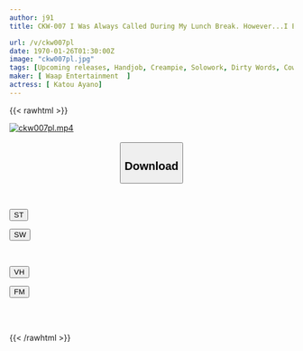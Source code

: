 ```yaml
---
author: j91
title: CKW-007 I Was Always Called During My Lunch Break. However...I Ejaculated After 9 Hours. Moreover, He Blamed Her Immediately After That. And In The End, Rapid-fire Sex Ayano Kato

url: /v/ckw007pl
date: 1970-01-26T01:30:00Z
image: "ckw007pl.jpg"
tags: [Upcoming releases, Handjob, Creampie, Solowork, Dirty Words, Cowgirl, Slut, Lingerie, Mature Woman, Facesitting, Submissive Men, Huge Butt	]
maker: [ Waap Entertainment  ]
actress: [ Katou Ayano]
---
```



{{< rawhtml >}}

<div class="video" data-videoid="pending_link.html">
    <a href="javascript:;">
        <img src="/v/ckw007pl/ckw007pl.jpg" width="WIDTH" height="HEIGHT" alt="ckw007pl.mp4" loading="lazy">
    </a>
</div>

<script type="text/javascript" src="https://j91.asia/asset/on-demand-pend.js"></script>

<br>
  <link rel="stylesheet" href="https://j91.asia/asset/bs5.css">
  
  <center>
  <button class="btn btn-primary" type="button" data-bs-toggle="collapse" data-bs-target=".multi-collapse" aria-expanded="false" aria-controls="multiCollapseExample1 multiCollapseExample2"><h2>Download</h2></button></center>
</p>
<div class="row">
  <div class="col">
    <div class="collapse multi-collapse" id="multiCollapseExample1">
      <div class="card card-body">
	      	      <br>
<div class="buttons">  
<p><a href="https://j91.asia/pending_link.html" target="_blank"><button class="btn-hover color-3"><i class="fa fa-download"></i> ST</button></a></p>
<p><a href="https://j91.asia/pending_link.html" target="_blank"><button class="btn-hover color-2"><i class="fa fa-download"></i> SW</button></a></p></div>
    </div>
  </div>
</div>
  <div class="col">
    <div class="collapse multi-collapse" id="multiCollapseExample2">
      <div class="card card-body">
	      <br>
<div class="buttons">
<p><a href="https://j91.asia/pending_link.html" target="_blank"><button class="btn-hover color-9"><i class="fa fa-download"></i> VH</button></a></p>
<p><a href="https://j91.asia/pending_link.html" target="_blank"><button class="btn-hover color-8"><i class="fa fa-download"></i> FM</button></a></p></div>
<br><br>
      </div>
    </div>
  </div>
</div>

{{< /rawhtml >}}